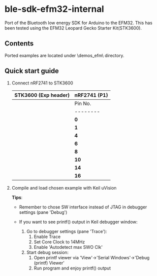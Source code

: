 ble-sdk-efm32-internal
======================

Port of the Bluetooth low energy SDK for Arduino to the EFM32. This has been tested using the EFM32 Leopard Gecko Starter Kit(STK3600).

Contents
----------------------

Ported examples are located under \demos_efm\ directory.

Quick start guide
----------------------

1. Connect nRF2741 to STK3600

    |STK3600 (Exp header)    |nRF2741 (P1)           |
    |------------------------|-----------------------|
    ||Pin No. | Description |||Pin No. |Description ||
    ||--------|-------------|||--------|------------||
    ||**0**   |GND          |||**1**   |GND         ||
    ||**1**   |VMCU         |||**2**   |VCC         ||
    ||**4**   |US1_TX       |||**6**   |ACI_MOSI    ||
    ||**6**   |US1_RX       |||**7**   |ACI_MISO    ||
    ||**8**   |US1_CLK      |||**5**   |ACI_SCLK    ||
    ||**10**  |US1_CS       |||**9**   |ACI_REQN    ||
    ||**14**  |PD5          |||**8**   |ACI_RDYN    ||
    ||**16**  |PD6          |||**10**  |ACI_RESET   ||

2. Compile and load chosen example with Keil uVision

    **Tips**:

    - Remember to chose SW interface instead of JTAG in debugger settings (pane 'Debug') 

    - If you want to see printf() output in Keil debugger window:
        1. Go to debugger settings (pane 'Trace'):
            1. Enable Trace
            2. Set Core Clock to 14MHz
            3. Enable 'Autodetect max SWO Clk'
        2. Start debug session:
            1. Open printf viewer via 'View'->'Serial Windows'->'Debug (printf) Viewer'
            2. Run program and enjoy printf() output

        


    



   
